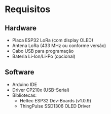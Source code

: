 # Requisitos

## Hardware

- Placa ESP32 LoRa (com display OLED)
- Antena LoRa (433 MHz ou conforme versão)
- Cabo USB para programação
- Bateria Li-Ion/Li-Po (opcional)

## Software

- Arduino IDE
- Driver CP210x (USB-Serial)
- Bibliotecas:
  - Heltec ESP32 Dev-Boards (v1.0.9)
  - ThingPulse SSD1306 OLED Driver
